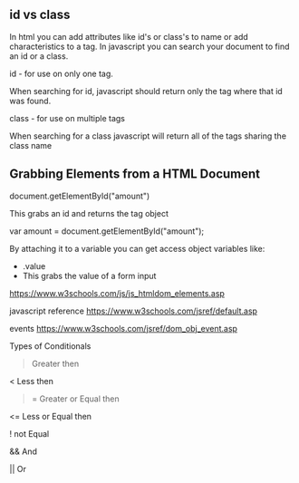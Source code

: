 
## id vs class

In html you can add attributes like id's or class's to name or add characteristics to a tag. In javascript you can search your document to find an id or a class. 

id - for use on only one tag.

When searching for id, javascript should return only the tag where that id was found.

class - for use on multiple tags

When searching for a class javascript will return all of the tags sharing the class name


## Grabbing Elements from a HTML Document

document.getElementById("amount")

This grabs an id and returns the tag object

var amount = document.getElementById("amount");

By attaching it to a variable you can get access object variables like:

* .value
 * This grabs the value of a form input



https://www.w3schools.com/js/js_htmldom_elements.asp

javascript reference
https://www.w3schools.com/jsref/default.asp

events
https://www.w3schools.com/jsref/dom_obj_event.asp



Types of Conditionals

> Greater then

< Less then

>= Greater or Equal then

<= Less or Equal then

! not Equal

&& And

|| Or
